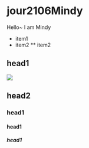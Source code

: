 # jour2106Mindy
Hello~
I am Mindy
* item1
* item2
** item2

## head1
![](https://pbs.twimg.com/profile_images/963376830161047553/V1zJOIJP_400x400.jpg)
## head2
### head1
#### head1
##### head1
